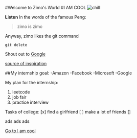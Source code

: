 #Welcome to Zimo's World
#I AM COOL
![chill](https://static.viget.com/Git-Tips-030718.png?mtime=20180307141454&focal=none)

**Listen** In the words of the famous Peng:
> zimo is zimo

Anyway, zimo likes the git command
```
git delete
```
Shout out to [Google](https://google.com/)

[source of inspiration](README.md)




##My internship goal:
-Amazon
-Facebook
-Microsoft
-Google

My plan for the internship:
1. leetcode
2. job fair
3. practice interview

Tasks of college:
[x] find a girlfriend
[ ] make a lot of friends
[]


ads
ads
ads






[Go to I am cool](#i-am-cool)